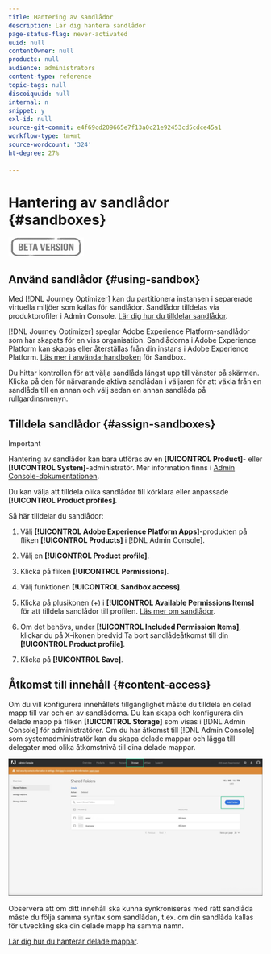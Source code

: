 ```yaml
---
title: Hantering av sandlådor
description: Lär dig hantera sandlådor
page-status-flag: never-activated
uuid: null
contentOwner: null
products: null
audience: administrators
content-type: reference
topic-tags: null
discoiquuid: null
internal: n
snippet: y
exl-id: null
source-git-commit: e4f69cd209665e7f13a0c21e92453cd5cdce45a1
workflow-type: tm+mt
source-wordcount: '324'
ht-degree: 27%

---
```


# Hantering av sandlådor {#sandboxes}

![](../assets/do-not-localize/badge.png)

## Använd sandlådor {#using-sandbox}

Med [!DNL Journey Optimizer] kan du partitionera instansen i separerade virtuella miljöer som kallas för sandlådor.
Sandlådor tilldelas via produktprofiler i Admin Console. [Lär dig hur du tilldelar sandlådor](permissions.md#create-product-profile).

[!DNL Journey Optimizer] speglar Adobe Experience Platform-sandlådor som har skapats för en viss organisation.
Sandlådorna i Adobe Experience Platform kan skapas eller återställas från din instans i Adobe Experience Platform. [Läs mer i användarhandboken](https://experienceleague.adobe.com/docs/experience-platform/sandbox/ui/user-guide.html) för Sandbox.

Du hittar kontrollen för att välja sandlåda längst upp till vänster på skärmen. Klicka på den för närvarande aktiva sandlådan i väljaren för att växla från en sandlåda till en annan och välj sedan en annan sandlåda på rullgardinsmenyn.

## Tilldela sandlådor {#assign-sandboxes}

>[!IMPORTANT]
>
> Hantering av sandlådor kan bara utföras av en **[!UICONTROL Product]**- eller **[!UICONTROL System]**-administratör. Mer information finns i [Admin Console-dokumentationen](https://helpx.adobe.com/enterprise/admin-guide.html/enterprise/using/admin-roles.ug.html).

Du kan välja att tilldela olika sandlådor till körklara eller anpassade **[!UICONTROL Product profiles]**.

Så här tilldelar du sandlådor:

1. Välj **[!UICONTROL Adobe Experience Platform Apps]**-produkten på fliken **[!UICONTROL Products]** i [!DNL Admin Console].

1. Välj en **[!UICONTROL Product profile]**.  

1. Klicka på fliken **[!UICONTROL Permissions]**.  

1. Välj funktionen **[!UICONTROL Sandbox access]**.

1. Klicka på plusikonen (+) i **[!UICONTROL Available Permissions Items]** för att tilldela sandlådor till profilen. [Läs mer om sandlådor](https://experienceleague.adobe.com/docs/experience-platform/sandbox/home.html).

1. Om det behövs, under **[!UICONTROL Included Permission Items]**, klickar du på X-ikonen bredvid Ta bort sandlådeåtkomst till din **[!UICONTROL Product profile]**.

1. Klicka på **[!UICONTROL Save]**.

## Åtkomst till innehåll {#content-access}

Om du vill konfigurera innehållets tillgänglighet måste du tilldela en delad mapp till var och en av sandlådorna. Du kan skapa och konfigurera din delade mapp på fliken **[!UICONTROL Storage]** som visas i [!DNL Admin Console] för administratörer. Om du har åtkomst till [!DNL Admin Console] som systemadministratör kan du skapa delade mappar och lägga till delegater med olika åtkomstnivå till dina delade mappar.

![](../assets/do-not-localize/content_access.png)

Observera att om ditt innehåll ska kunna synkroniseras med rätt sandlåda måste du följa samma syntax som sandlådan, t.ex. om din sandlåda kallas för utveckling ska din delade mapp ha samma namn.

[Lär dig hur du hanterar delade mappar](https://helpx.adobe.com/enterprise/admin-guide.html/enterprise/using/manage-adobe-storage.ug.html).
